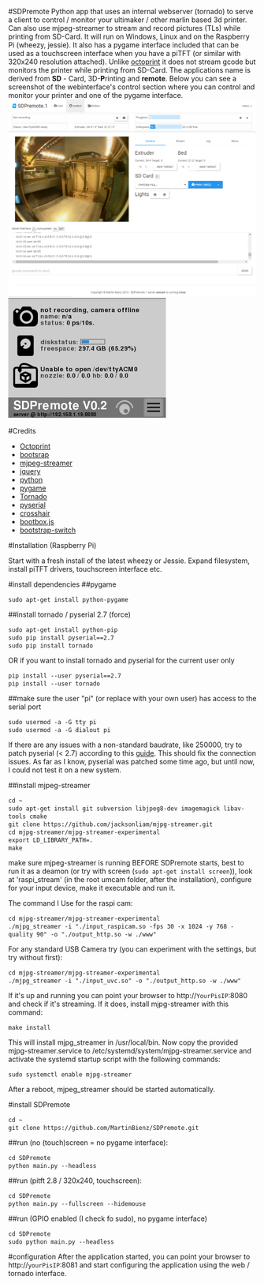 #SDPremote
Python app that uses an internal webserver (tornado) to serve a client to control / monitor your ultimaker / other marlin based 3d printer. Can also use mjpeg-streamer to stream and record pictures (TLs) while printing from SD-Card. It will run on Windows, Linux and on the Raspberry Pi (wheezy, jessie). It also has a pygame interface included that can be used as a touchscreen interface when you have a piTFT (or similar with 320x240 resolution attached). Unlike [octoprint](http://octoprint.org/) it does not stream gcode but  monitors the printer while printing from SD-Card.
The applications name is derived from **SD** - Card, 3D-**P**rinting and **remote**. Below you can see a screenshot of the webinterface's control section where you can control and monitor your printer and one of the pygame interface.
![alt web](/documentation/capture_web_control.PNG)
![alt pygame](/documentation/capture_pyg_main.PNG)


#Credits
- [Octoprint](http://octoprint.org/)
- [bootsrap](http://getbootstrap.com/)
- [mjpeg-streamer](https://github.com/jacksonliam/mjpg-streamer)
- [jquery](http://jquery.com/)
- [python](https://www.python.org/)
- [pygame](http://www.pygame.org/hifi.html)
- [Tornado](http://www.tornadoweb.org/en/stable/)
- [pyserial](https://github.com/pyserial/pyserial)
- [crosshair](https://github.com/eschmar/crosshair)
- [bootbox.js](http://bootboxjs.com/)
- [bootstrap-switch](https://github.com/mewsoft/bootstrap-switch)

#Installation (Raspberry Pi)

Start with a fresh install of the latest wheezy or Jessie. Expand filesystem, install piTFT drivers, touchscreen interface etc.

#install dependencies
##pygame
```
sudo apt-get install python-pygame
```

##install tornado / pyserial 2.7 (force)
```
sudo apt-get install python-pip
sudo pip install pyserial==2.7
sudo pip install tornado
```
OR if you want to install tornado and pyserial for the current user only
```
pip install --user pyserial==2.7
pip install --user tornado
```

##make sure the user "pi" (or replace with your own user) has access to the serial port
```
sudo usermod -a -G tty pi
sudo usermod -a -G dialout pi
```
If there are any issues with a non-standard baudrate, like 250000, try to patch pyserial (< 2.7) according to this [guide](https://github.com/foosel/OctoPrint/wiki/OctoPrint-support-for-250000-baud-rate-on-Raspbian). This should fix the connection issues. As far as I know, pyserial was patched some time ago, but until now, I could not test it on a new system.

##install mjpeg-streamer
```
cd ~
sudo apt-get install git subversion libjpeg8-dev imagemagick libav-tools cmake
git clone https://github.com/jacksonliam/mjpg-streamer.git
cd mjpg-streamer/mjpg-streamer-experimental
export LD_LIBRARY_PATH=.
make
```
make sure mjpeg-streamer is running BEFORE SDPremote starts, best to run it as a deamon (or try with screen (```sudo apt-get install screen```)), look at 'raspi_stream' (in the root umcam folder, after the installation), configure for your input device, make it executable and run it.

The command I Use for the raspi cam:
```
cd mjpg-streamer/mjpg-streamer-experimental
./mjpg_streamer -i "./input_raspicam.so -fps 30 -x 1024 -y 768 -quality 90" -o "./output_http.so -w ./www"
```
For any standard USB Camera try (you can experiment with the settings, but try without first):
```
cd mjpg-streamer/mjpg-streamer-experimental
./mjpg_streamer -i "./input_uvc.so" -o "./output_http.so -w ./www"
```

If it's up and running you can point your browser to http://```YourPisIP```:8080 and check if it's streaming. If it does, install mjpg-streamer  with this command:
```
make install
```
This will install mjpg_streamer in /usr/local/bin. Now copy the provided mjpg-streamer.service to /etc/systemd/system/mjpg-streamer.service and activate the systemd startup script with the following commands:
```
sudo systemctl enable mjpg-streamer
```
After a reboot, mjpeg_streamer should be started automatically.

#install SDPremote
```
cd ~
git clone https://github.com/MartinBienz/SDPremote.git
```

##run (no (touch)screen = no pygame interface):
```
cd SDPremote
python main.py --headless
```

##run (pitft 2.8 / 320x240, touchscreen):
```
cd SDPremote
python main.py --fullscreen --hidemouse
```

##run (GPIO enabled (I check fo sudo), no pygame interface)
```
cd SDPremote
sudo python main.py --headless
```

#configuration
After the application started, you can point your browser to http://`yourPisIP`:8081 and start configuring the application using the web / tornado interface.
